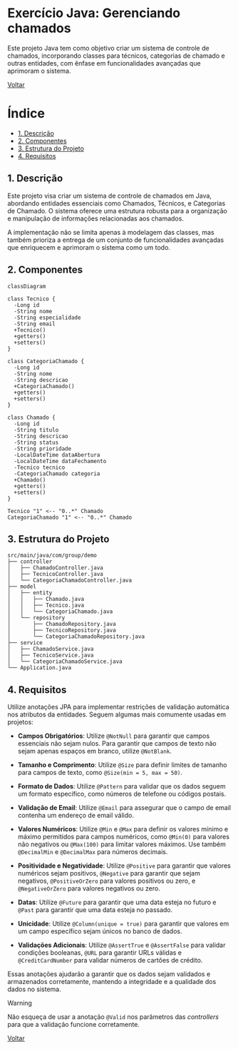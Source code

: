 # Exercício Java: Gerenciando chamados

Este projeto Java tem como objetivo criar um sistema de controle de chamados, incorporando classes para técnicos, categorias de chamado e outras entidades, com ênfase em funcionalidades avançadas que aprimoram o sistema.

[Voltar](../../../README.md)

# Índice

<!-- TOC -->

- [1. Descrição](#1-descri%C3%A7%C3%A3o)
- [2. Componentes](#2-componentes)
- [3. Estrutura do Projeto](#3-estrutura-do-projeto)
- [4. Requisitos](#4-requisitos)

<!-- /TOC -->

## 1. Descrição

Este projeto visa criar um sistema de controle de chamados em Java, abordando entidades essenciais como Chamados, Técnicos, e Categorias de Chamado. O sistema oferece uma estrutura robusta para a organização e manipulação de informações relacionadas aos chamados.

A implementação não se limita apenas à modelagem das classes, mas também prioriza a entrega de um conjunto de funcionalidades avançadas que enriquecem e aprimoram o sistema como um todo.

## 2. Componentes

```mermaid
classDiagram

class Tecnico {
  -Long id
  -String nome
  -String especialidade
  -String email
  +Tecnico()
  +getters()
  +setters()
}

class CategoriaChamado {
  -Long id
  -String nome
  -String descricao
  +CategoriaChamado()
  +getters()
  +setters()
}

class Chamado {
  -Long id
  -String titulo
  -String descricao
  -String status
  -String prioridade
  -LocalDateTime dataAbertura
  -LocalDateTime dataFechamento
  -Tecnico tecnico
  -CategoriaChamado categoria
  +Chamado()
  +getters()
  +setters()
}

Tecnico "1" <-- "0..*" Chamado
CategoriaChamado "1" <-- "0..*" Chamado
```

## 3. Estrutura do Projeto

```
src/main/java/com/group/demo
├── controller
│   ├── ChamadoController.java
│   ├── TecnicoController.java
│   └── CategoriaChamadoController.java
├── model
│   ├── entity
│   │   ├── Chamado.java
│   │   ├── Tecnico.java
│   │   └── CategoriaChamado.java
│   └── repository
│       ├── ChamadoRepository.java
│       ├── TecnicoRepository.java
│       └── CategoriaChamadoRepository.java
├── service
│   ├── ChamadoService.java
│   ├── TecnicoService.java
│   └── CategoriaChamadoService.java
└── Application.java
```

## 4. Requisitos

Utilize anotações JPA para implementar restrições de validação automática nos atributos da entidades. Seguem algumas mais comumente usadas em projetos:

-   **Campos Obrigatórios**: Utilize `@NotNull` para garantir que campos essenciais não sejam nulos. Para garantir que campos de texto não sejam apenas espaços em branco, utilize `@NotBlank`.

-   **Tamanho e Comprimento**: Utilize `@Size` para definir limites de tamanho para campos de texto, como `@Size(min = 5, max = 50)`.

-   **Formato de Dados**: Utilize `@Pattern` para validar que os dados seguem um formato específico, como números de telefone ou códigos postais.

-   **Validação de Email**: Utilize `@Email` para assegurar que o campo de email contenha um endereço de email válido.

-   **Valores Numéricos**: Utilize `@Min` e `@Max` para definir os valores mínimo e máximo permitidos para campos numéricos, como `@Min(0)` para valores não negativos ou `@Max(100)` para limitar valores máximos. Use também `@DecimalMin` e `@DecimalMax` para números decimais.

-   **Positividade e Negatividade**: Utilize `@Positive` para garantir que valores numéricos sejam positivos, `@Negative` para garantir que sejam negativos, `@PositiveOrZero` para valores positivos ou zero, e `@NegativeOrZero` para valores negativos ou zero.

-   **Datas**: Utilize `@Future` para garantir que uma data esteja no futuro e `@Past` para garantir que uma data esteja no passado.

-   **Unicidade**: Utilize `@Column(unique = true)` para garantir que valores em um campo específico sejam únicos no banco de dados.

-   **Validações Adicionais**: Utilize `@AssertTrue` e `@AssertFalse` para validar condições booleanas, `@URL` para garantir URLs válidas e `@CreditCardNumber` para validar números de cartões de crédito.

Essas anotações ajudarão a garantir que os dados sejam validados e armazenados corretamente, mantendo a integridade e a qualidade dos dados no sistema.

> [!WARNING]
>
> Não esqueça de usar a anotação `@Valid` nos parâmetros das _controllers_ para que a validação funcione corretamente.

[Voltar](../../../README.md)
